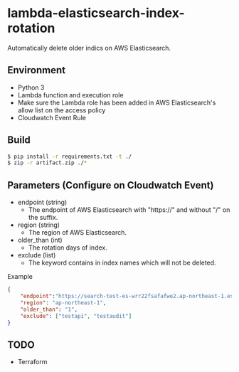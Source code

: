 # lambda-elasticsearch-index-rotation
Automatically delete older indics on AWS Elasticsearch.


## Environment
- Python 3
- Lambda function and execution role
- Make sure the Lambda role has been added in AWS Elasticsearch's allow list on the access policy
- Cloudwatch Event Rule



## Build
```bash
$ pip install -r requirements.txt -t ./
$ zip -r artifact.zip ./*
```


## Parameters (Configure on Cloudwatch Event)
- endpoint (string)
    - The endpoint of AWS Elasticsearch with "https://" and without "/" on the suffix.
- region (string)
    - The region of AWS Elasticsearch.
- older_than (int)
    - The rotation days of index.
- exclude (list)
    - The keyword contains in index names which will not be deleted.


Example
```json
{
    "endpoint":"https://search-test-es-wrr22fsafafwe2.ap-northeast-1.es.amazonaws.com", 
    "region": "ap-northeast-1", 
    "older_than": "1",
    "exclude": ["testapi", "testaudit"]
}
```


## TODO
- Terraform